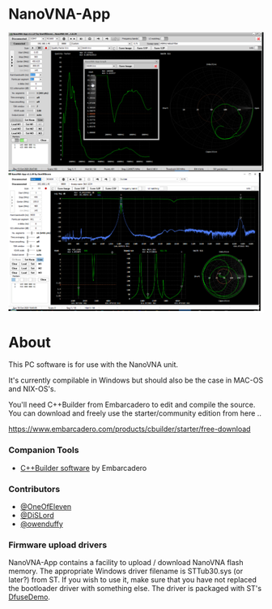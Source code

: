 # NanoVNA-App

<div align="center">
<img src="/Image1.png">
</div>

<div align="center">
<img src="/NanoVNA-App_1_1_49.png">
</div>

# About

This PC software is for use with the NanoVNA unit.

It's currently compilable in Windows but should also be the case in MAC-OS and NIX-OS's.

You'll need C++Builder from Embarcadero to edit and compile the source. You can download and freely use the starter/community edition from here ..

https://www.embarcadero.com/products/cbuilder/starter/free-download

### Companion Tools

* [C++Builder software](https://www.embarcadero.com/products/cbuilder/starter/free-download) by Embarcadero

### Contributors

* [@OneOfEleven](https://github.com/OneOfEleven/)
* [@DiSLord](https://github.com/DiSlord)
* [@owenduffy](https://github.com/owenduffy/)

### Firmware upload drivers

NanoVNA-App contains a facility to upload / download NanoVNA flash memory. The appropriate Windows driver filename is STTub30.sys (or later?) from ST. 
If you wish to use it, make sure that you have not replaced the bootloader driver with something else.
The driver is packaged with ST's [DfuseDemo](https://www.st.com/en/development-tools/stsw-stm32080.html).

